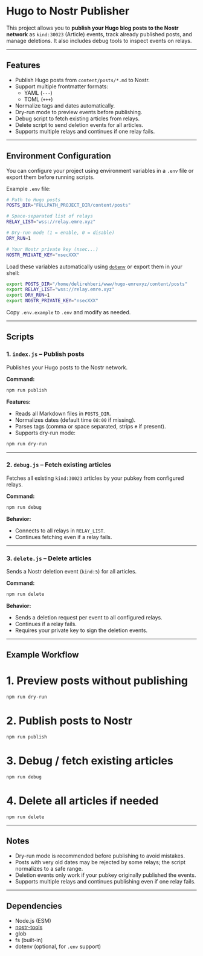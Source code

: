 # Hugo to Nostr Publisher

This project allows you to **publish your Hugo blog posts to the Nostr network** as `kind:30023` (Article) events, track already published posts, and manage deletions. It also includes debug tools to inspect events on relays.

---

## Features

- Publish Hugo posts from `content/posts/*.md` to Nostr.
- Support multiple frontmatter formats:
  - YAML (`---`)
  - TOML (`+++`)
- Normalize tags and dates automatically.
- Dry-run mode to preview events before publishing.
- Debug script to fetch existing articles from relays.
- Delete script to send deletion events for all articles.
- Supports multiple relays and continues if one relay fails.

---

## Environment Configuration

You can configure your project using environment variables in a `.env` file or export them before running scripts.

Example `.env` file:

```bash
# Path to Hugo posts
POSTS_DIR="FULLPATH_PROJECT_DIR/content/posts"

# Space-separated list of relays
RELAY_LIST="wss://relay.emre.xyz"

# Dry-run mode (1 = enable, 0 = disable)
DRY_RUN=1

# Your Nostr private key (nsec...)
NOSTR_PRIVATE_KEY="nsecXXX"
```

Load these variables automatically using [`dotenv`](https://www.npmjs.com/package/dotenv) or export them in your shell:

```bash
export POSTS_DIR="/home/delirehberi/www/hugo-emrexyz/content/posts"
export RELAY_LIST="wss://relay.emre.xyz"
export DRY_RUN=1
export NOSTR_PRIVATE_KEY="nsecXXX"
```

Copy `.env.example` to `.env` and modify as needed.

---

## Scripts

### 1. `index.js` – Publish posts

Publishes your Hugo posts to the Nostr network.

**Command:**

```bash
npm run publish
```

**Features:**

* Reads all Markdown files in `POSTS_DIR`.
* Normalizes dates (default time `08:00` if missing).
* Parses tags (comma or space separated, strips `#` if present).
* Supports dry-run mode:

```bash
npm run dry-run
```

---

### 2. `debug.js` – Fetch existing articles

Fetches all existing `kind:30023` articles by your pubkey from configured relays. 

**Command:**

```bash
npm run debug
```

**Behavior:**

* Connects to all relays in `RELAY_LIST`.
* Continues fetching even if a relay fails.

---

### 3. `delete.js` – Delete articles

Sends a Nostr deletion event (`kind:5`) for all articles.

**Command:**

```bash
npm run delete
```

**Behavior:**

* Sends a deletion request per event to all configured relays.
* Continues if a relay fails.
* Requires your private key to sign the deletion events.

---

## Example Workflow

# 1. Preview posts without publishing
`npm run dry-run`

# 2. Publish posts to Nostr
`npm run publish`

# 3. Debug / fetch existing articles
`npm run debug`

# 4. Delete all articles if needed
`npm run delete`

---

## Notes

* Dry-run mode is recommended before publishing to avoid mistakes.
* Posts with very old dates may be rejected by some relays; the script normalizes to a safe range.
* Deletion events only work if your pubkey originally published the events.
* Supports multiple relays and continues publishing even if one relay fails.

---

## Dependencies

* Node.js (ESM)
* [nostr-tools](https://www.npmjs.com/package/nostr-tools)
* glob
* fs (built-in)
* dotenv (optional, for `.env` support)


